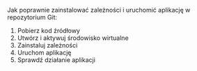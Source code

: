 Jak poprawnie zainstalować zależności i uruchomić aplikację w repozytorium Git:

1. Pobierz kod źródłowy
2. Utwórz i aktywuj środowisko wirtualne
3. Zainstaluj zależności
4. Uruchom aplikację
5. Sprawdź działanie aplikacji
   
